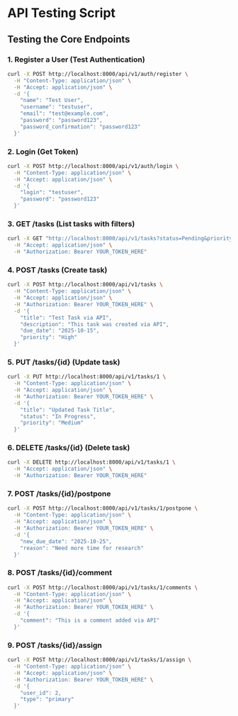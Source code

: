 # API Testing Script

## Testing the Core Endpoints

### 1. Register a User (Test Authentication)
```bash
curl -X POST http://localhost:8000/api/v1/auth/register \
  -H "Content-Type: application/json" \
  -H "Accept: application/json" \
  -d '{
    "name": "Test User",
    "username": "testuser",
    "email": "test@example.com",
    "password": "password123",
    "password_confirmation": "password123"
  }'
```

### 2. Login (Get Token)
```bash
curl -X POST http://localhost:8000/api/v1/auth/login \
  -H "Content-Type: application/json" \
  -H "Accept: application/json" \
  -d '{
    "login": "testuser",
    "password": "password123"
  }'
```

### 3. GET /tasks (List tasks with filters)
```bash
curl -X GET "http://localhost:8000/api/v1/tasks?status=Pending&priority=High" \
  -H "Accept: application/json" \
  -H "Authorization: Bearer YOUR_TOKEN_HERE"
```

### 4. POST /tasks (Create task)
```bash
curl -X POST http://localhost:8000/api/v1/tasks \
  -H "Content-Type: application/json" \
  -H "Accept: application/json" \
  -H "Authorization: Bearer YOUR_TOKEN_HERE" \
  -d '{
    "title": "Test Task via API",
    "description": "This task was created via API",
    "due_date": "2025-10-15",
    "priority": "High"
  }'
```

### 5. PUT /tasks/{id} (Update task)
```bash
curl -X PUT http://localhost:8000/api/v1/tasks/1 \
  -H "Content-Type: application/json" \
  -H "Accept: application/json" \
  -H "Authorization: Bearer YOUR_TOKEN_HERE" \
  -d '{
    "title": "Updated Task Title",
    "status": "In Progress",
    "priority": "Medium"
  }'
```

### 6. DELETE /tasks/{id} (Delete task)
```bash
curl -X DELETE http://localhost:8000/api/v1/tasks/1 \
  -H "Accept: application/json" \
  -H "Authorization: Bearer YOUR_TOKEN_HERE"
```

### 7. POST /tasks/{id}/postpone
```bash
curl -X POST http://localhost:8000/api/v1/tasks/1/postpone \
  -H "Content-Type: application/json" \
  -H "Accept: application/json" \
  -H "Authorization: Bearer YOUR_TOKEN_HERE" \
  -d '{
    "new_due_date": "2025-10-25",
    "reason": "Need more time for research"
  }'
```

### 8. POST /tasks/{id}/comment
```bash
curl -X POST http://localhost:8000/api/v1/tasks/1/comments \
  -H "Content-Type: application/json" \
  -H "Accept: application/json" \
  -H "Authorization: Bearer YOUR_TOKEN_HERE" \
  -d '{
    "comment": "This is a comment added via API"
  }'
```

### 9. POST /tasks/{id}/assign
```bash
curl -X POST http://localhost:8000/api/v1/tasks/1/assign \
  -H "Content-Type: application/json" \
  -H "Accept: application/json" \
  -H "Authorization: Bearer YOUR_TOKEN_HERE" \
  -d '{
    "user_id": 2,
    "type": "primary"
  }'
```